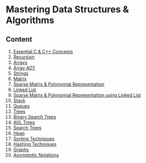 
# Mastering Data Structures & Algorithms


## Content

1. [Essential C & C++ Concepts](https://github.com/fthcknmz/Mastering-Data-Structures/tree/main/Essential-C%26Cpp-Concepts)
2. [Recursion](https://github.com/fthcknmz/Mastering-Data-Structures/tree/main/Recursion)
3. [Arrays](https://github.com/fthcknmz/Mastering-Data-Structures/tree/main/Arrays)
4. [Array ADT](https://github.com/fthcknmz/Mastering-Data-Structures/tree/main/Array%20ADT)
5. [Strings]()
6. [Matrix](https://github.com/fthcknmz/Mastering-Data-Structures/tree/main/Matrix)
7. [Sparse Matrix & Polynomial Representation](https://github.com/fthcknmz/Mastering-Data-Structures/tree/main/Sparse%20Matrix)
8. [Linked List](https://github.com/fthcknmz/Mastering-Data-Structures/tree/main/Linked%20List)
9. [Sparse Matrix & Polynomial Representation using Linked List]()
10. [Stack]()
11. [Queues]()
12. [Trees]()
13. [Binary Search Trees]()
14. [AVL Trees]()
15. [Search Trees]()
16. [Heap]()
17. [Sorting Techniques]()
18. [Hashing Techniques]()
19. [Graphs]()
20. [Asymptotic Notations]()

